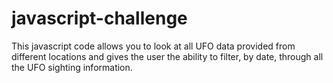 # javascript-challenge
This javascript code allows you to look at all UFO data provided from different locations and gives the user the ability to filter, by date, through all the UFO sighting information.
